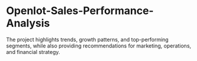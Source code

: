# Openlot-Sales-Performance-Analysis
The project highlights trends, growth patterns, and top-performing segments, while also providing recommendations for marketing, operations, and financial strategy.
